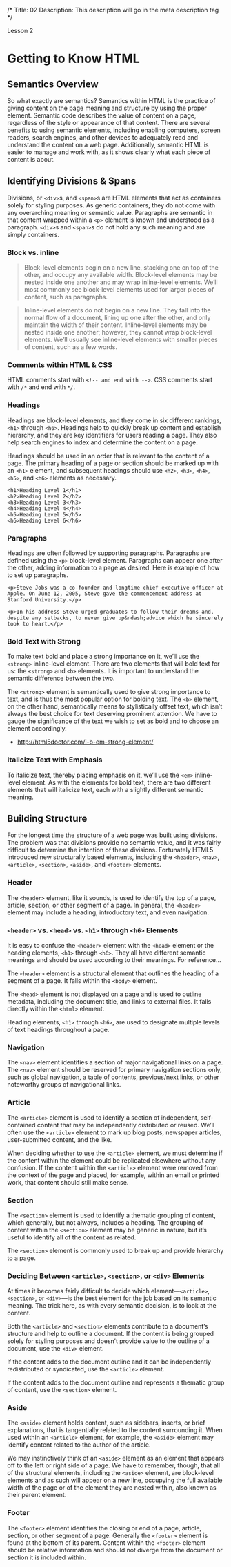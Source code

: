/*
Title: 02
Description: This description will go in the meta description tag
*/

Lesson 2

# Getting to Know HTML

## Semantics Overview

So what exactly are semantics? Semantics within HTML is the practice of giving content on the page meaning and structure by using the proper element. Semantic code describes the value of content on a page, regardless of the style or appearance of that content. There are several benefits to using semantic elements, including enabling computers, screen readers, search engines, and other devices to adequately read and understand the content on a web page. Additionally, semantic HTML is easier to manage and work with, as it shows clearly what each piece of content is about.

## Identifying Divisions & Spans

Divisions, or `<div>`s, and `<span>`s are HTML elements that act as containers solely for styling purposes. As generic containers, they do not come with any overarching meaning or semantic value. Paragraphs are semantic in that content wrapped within a `<p>` element is known and understood as a paragraph. `<div>`s and `<span>`s do not hold any such meaning and are simply containers.

### Block vs. inline

>   Block-level elements begin on a new line, stacking one on top of the other, and occupy any available width. Block-level elements may be nested inside one another and may wrap inline-level elements. We’ll most commonly see block-level elements used for larger pieces of content, such as paragraphs.

>   Inline-level elements do not begin on a new line. They fall into the normal flow of a document, lining up one after the other, and only maintain the width of their content. Inline-level elements may be nested inside one another; however, they cannot wrap block-level elements. We’ll usually see inline-level elements with smaller pieces of content, such as a few words.

### Comments within HTML & CSS

HTML comments start with `<!-- and end with -->`. CSS comments start with `/*` and end with `*/`.

### Headings

Headings are block-level elements, and they come in six different rankings, `<h1>` through `<h6>`. Headings help to quickly break up content and establish hierarchy, and they are key identifiers for users reading a page. They also help search engines to index and determine the content on a page.

Headings should be used in an order that is relevant to the content of a page. The primary heading of a page or section should be marked up with an `<h1>` element, and subsequent headings should use `<h2>`, `<h3>`, `<h4>`, `<h5>`, and `<h6>` elements as necessary.

    <h1>Heading Level 1</h1>
    <h2>Heading Level 2</h2>
    <h3>Heading Level 3</h3>
    <h4>Heading Level 4</h4>
    <h5>Heading Level 5</h5>
    <h6>Heading Level 6</h6>

### Paragraphs

Headings are often followed by supporting paragraphs. Paragraphs are defined using the `<p>` block-level element. Paragraphs can appear one after the other, adding information to a page as desired. Here is example of how to set up paragraphs.

    <p>Steve Jobs was a co-founder and longtime chief executive officer at Apple. On June 12, 2005, Steve gave the commencement address at Stanford University.</p>

    <p>In his address Steve urged graduates to follow their dreams and, despite any setbacks, to never give up&ndash;advice which he sincerely took to heart.</p>

### Bold Text with Strong

To make text bold and place a strong importance on it, we’ll use the `<strong>` inline-level element. There are two elements that will bold text for us: the `<strong>` and `<b>` elements. It is important to understand the semantic difference between the two.

The `<strong>` element is semantically used to give strong importance to text, and is thus the most popular option for bolding text. The `<b>` element, on the other hand, semantically means to stylistically offset text, which isn’t always the best choice for text deserving prominent attention. We have to gauge the significance of the text we wish to set as bold and to choose an element accordingly.

* http://html5doctor.com/i-b-em-strong-element/

### Italicize Text with Emphasis

To italicize text, thereby placing emphasis on it, we’ll use the `<em>` inline-level element. As with the elements for bold text, there are two different elements that will italicize text, each with a slightly different semantic meaning.

## Building Structure

For the longest time the structure of a web page was built using divisions. The problem was that divisions provide no semantic value, and it was fairly difficult to determine the intention of these divisions. Fortunately HTML5 introduced new structurally based elements, including the `<header>`, `<nav>`, `<article>`, `<section>`, `<aside>`, and `<footer>` elements.

### Header

The `<header>` element, like it sounds, is used to identify the top of a page, article, section, or other segment of a page. In general, the `<header>` element may include a heading, introductory text, and even navigation.

### `<header>` vs. `<head>` vs. `<h1>` through `<h6>` Elements

It is easy to confuse the `<header>` element with the `<head>` element or the heading elements, `<h1>` through `<h6>`. They all have different semantic meanings and should be used according to their meanings. For reference…

The `<header>` element is a structural element that outlines the heading of a segment of a page. It falls within the `<body>` element.

The `<head>` element is not displayed on a page and is used to outline metadata, including the document title, and links to external files. It falls directly within the `<html>` element.

Heading elements, `<h1>` through `<h6>`, are used to designate multiple levels of text headings throughout a page.

### Navigation

The `<nav>` element identifies a section of major navigational links on a page. The `<nav>` element should be reserved for primary navigation sections only, such as global navigation, a table of contents, previous/next links, or other noteworthy groups of navigational links.

### Article

The `<article>` element is used to identify a section of independent, self-contained content that may be independently distributed or reused. We’ll often use the `<article>` element to mark up blog posts, newspaper articles, user-submitted content, and the like.

When deciding whether to use the `<article>` element, we must determine if the content within the element could be replicated elsewhere without any confusion. If the content within the `<article>` element were removed from the context of the page and placed, for example, within an email or printed work, that content should still make sense.

### Section

The `<section>` element is used to identify a thematic grouping of content, which generally, but not always, includes a heading. The grouping of content within the `<section>` element may be generic in nature, but it’s useful to identify all of the content as related.

The `<section>` element is commonly used to break up and provide hierarchy to a page.

### Deciding Between `<article>`, `<section>`, or `<div>` Elements

At times it becomes fairly difficult to decide which element—`<article>`, `<section>`, or `<div>`—is the best element for the job based on its semantic meaning. The trick here, as with every semantic decision, is to look at the content.

Both the `<article>` and `<section>` elements contribute to a document’s structure and help to outline a document. If the content is being grouped solely for styling purposes and doesn’t provide value to the outline of a document, use the `<div>` element.

If the content adds to the document outline and it can be independently redistributed or syndicated, use the `<article>` element.

If the content adds to the document outline and represents a thematic group of content, use the `<section>` element.

### Aside

The `<aside>` element holds content, such as sidebars, inserts, or brief explanations, that is tangentially related to the content surrounding it. When used within an `<article>` element, for example, the `<aside>` element may identify content related to the author of the article.

We may instinctively think of an `<aside>` element as an element that appears off to the left or right side of a page. We have to remember, though, that all of the structural elements, including the `<aside>` element, are block-level elements and as such will appear on a new line, occupying the full available width of the page or of the element they are nested within, also known as their parent element.

### Footer

The `<footer>` element identifies the closing or end of a page, article, section, or other segment of a page. Generally the `<footer>` element is found at the bottom of its parent. Content within the `<footer>` element should be relative information and should not diverge from the document or section it is included within.